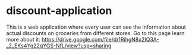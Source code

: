 # discount-application
This is a web application where every user can see the information about actual discounts on groceries from different stores.
Go to this page learn more about it: https://drive.google.com/file/d/1RihgN8x2IQ3A-_2_EKs4Yg22qYGS-NfL/view?usp=sharing
